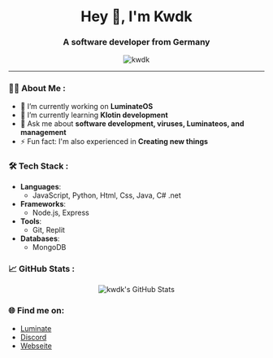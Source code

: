 <h1 align="center">Hey 👋, I'm Kwdk</h1>
<h3 align="center">A software developer from Germany</h3>

<p align="center">
  <img src="https://komarev.com/ghpvc/?username=kwdk&label=Profile%20views&color=0e75b6&style=flat" alt="kwdk" />
</p>

---

### 👨‍💻 About Me :
- 🔭 I’m currently working on **LuminateOS**
- 🌱 I’m currently learning **Klotin development**
- 💬 Ask me about **software development, viruses, Luminateos, and management**
- ⚡ Fun fact: I'm also experienced in **Creating new things**

### 🛠️ Tech Stack :
- **Languages**: 
  - JavaScript, Python, Html, Css, Java, C# .net
- **Frameworks**: 
  - Node.js, Express
- **Tools**: 
  - Git, Replit
- **Databases**: 
  - MongoDB

### 📈 GitHub Stats :
<p align="center">
  <img src="https://github-readme-stats.vercel.app/api?username=kwdk&show_icons=true&theme=dark" alt="kwdk's GitHub Stats" />
</p>

### 🌐 Find me on:
- [Luminate](https://luminateos.com)
- [Discord](https://dsc.gg/luminate)
- [Webseite](https://kwdk.me)
